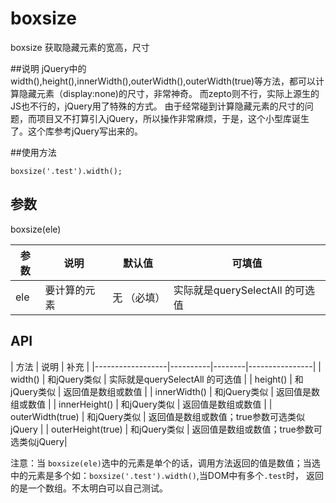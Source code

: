 # boxsize
boxsize 获取隐藏元素的宽高，尺寸

##说明
    jQuery中的width(),height(),innerWidth(),outerWidth(),outerWidth(true)等方法，都可以计算隐藏元素（display:none)的尺寸，非常神奇。
而zepto则不行，实际上源生的JS也不行的，jQuery用了特殊的方式。
    由于经常碰到计算隐藏元素的尺寸的问题，而项目又不打算引入jQuery，所以操作非常麻烦，于是，这个小型库诞生了。这个库参考jQuery写出来的。

##使用方法

`
boxsize('.test').width();
`
## 参数
boxsize(ele)

|       参数       |   说明   |  默认值 |      可填值     |
|------------------|----------|--------|----------------|
|    ele           | 要计算的元素 | 无 （必填）    | 实际就是querySelectAll 的可选值 |

## API

|       方法       |   说明   |        补充     |
|------------------|----------|--------|----------------|
|    width()            | 和jQuery类似 | 实际就是querySelectAll 的可选值 |
|    height()           | 和jQuery类似 | 返回值是数组或数值 |
|    innerWidth()       | 和jQuery类似 | 返回值是数组或数值 |
|    innerHeight()      | 和jQuery类似 | 返回值是数组或数值 |
|    outerWidth(true)   | 和jQuery类似 | 返回值是数组或数值；true参数可选类似jQuery |
|    outerHeight(true)  | 和jQuery类似 | 返回值是数组或数值；true参数可选类似jQuery|

注意：当 `boxsize(ele)`选中的元素是单个的话，调用方法返回的值是数值；当选中的元素是多个如：`boxsize('.test').width()`,当DOM中有多个`.test`时，
返回的是一个数组。不太明白可以自己测试。







